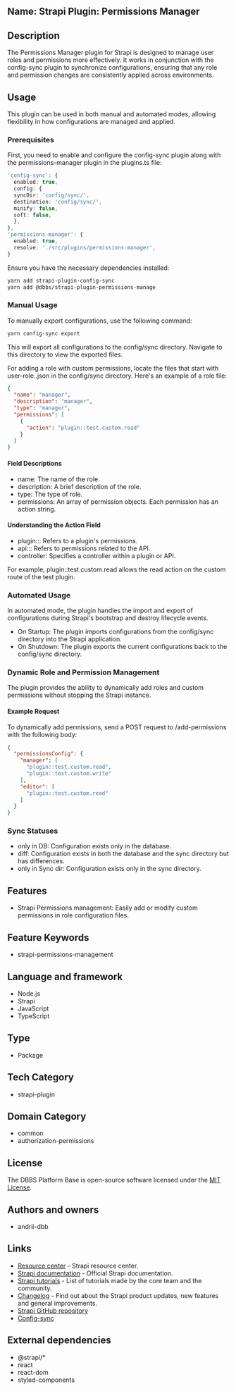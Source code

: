 ## Name: Strapi Plugin: Permissions Manager

## Description

The Permissions Manager plugin for Strapi is designed to manage user roles and permissions more effectively. It works in conjunction with the config-sync plugin to synchronize configurations, ensuring that any role and permission changes are consistently applied across environments.

## Usage

This plugin can be used in both manual and automated modes, allowing flexibility in how configurations are managed and applied.

### Prerequisites

First, you need to enable and configure the config-sync plugin along with the permissions-manager plugin in the plugins.ts file:

```ts
'config-sync': {
  enabled: true,
  config: {
  syncDir: 'config/sync/',
  destination: 'config/sync/',
  minify: false,
  soft: false,
  },
},
'permissions-manager': {
  enabled: true,
  resolve: './src/plugins/permissions-manager',
}
```

Ensure you have the necessary dependencies installed:

```bash
yarn add strapi-plugin-config-sync
yarn add @dbbs/strapi-plugin-permissions-manage
```

### Manual Usage

To manually export configurations, use the following command:

```bash
yarn config-sync export
```

This will export all configurations to the config/sync directory. Navigate to this directory to view the exported files.

For adding a role with custom permissions, locate the files that start with user-role.<role-name>.json in the config/sync directory. Here's an example of a role file:

```json
{
  "name": "manager",
  "description": "manager",
  "type": "manager",
  "permissions": [
    {
      "action": "plugin::test.custom.read"
    }
  ]
}
```

#### Field Descriptions
- name: The name of the role.
- description: A brief description of the role.
- type: The type of role.
- permissions: An array of permission objects. Each permission has an action string.

#### Understanding the Action Field
- plugin::: Refers to a plugin's permissions.
- api::: Refers to permissions related to the API.
- controller: Specifies a controller within a plugin or API.

For example, plugin::test.custom.read allows the read action on the custom route of the test plugin.

### Automated Usage
In automated mode, the plugin handles the import and export of configurations during Strapi's bootstrap and destroy lifecycle events.

- On Startup: The plugin imports configurations from the config/sync directory into the Strapi application.
- On Shutdown: The plugin exports the current configurations back to the config/sync directory.

### Dynamic Role and Permission Management

The plugin provides the ability to dynamically add roles and custom permissions without stopping the Strapi instance.

#### Example Request

To dynamically add permissions, send a POST request to /add-permissions with the following body:

```json
{
  "permissionsConfig": {
    "manager": [
      "plugin::test.custom.read",
      "plugin::test.custom.write"
    ],
    "editor": [
      "plugin::test.custom.read"
    ]
  }
}
```

### Sync Statuses
- only in DB: Configuration exists only in the database.
- diff: Configuration exists in both the database and the sync directory but has differences.
- only in Sync dir: Configuration exists only in the sync directory.

## Features

- Strapi Permissions management: Easily add or modify custom permissions in role configuration files.

## Feature Keywords

- strapi-permissions-management

## Language and framework

- Node.js
- Strapi
- JavaScript
- TypeScript

## Type

- Package

## Tech Category

- strapi-plugin

## Domain Category

- common
- authorization-permissions

## License

The DBBS Platform Base is open-source software licensed under the [MIT License](LICENSE).

## Authors and owners

- andrii-dbb

## Links

- [Resource center](https://strapi.io/resource-center) - Strapi resource center.
- [Strapi documentation](https://docs.strapi.io) - Official Strapi documentation.
- [Strapi tutorials](https://strapi.io/tutorials) - List of tutorials made by the core team and the community.
- [Changelog](https://strapi.io/changelog) - Find out about the Strapi product updates, new features and general improvements.
- [Strapi GitHub repository](https://github.com/strapi/strapi)
- [Config-sync](https://github.com/pluginpal/strapi-plugin-config-sync)

## External dependencies

- @strapi/*
- react
- react-dom
- styled-components
